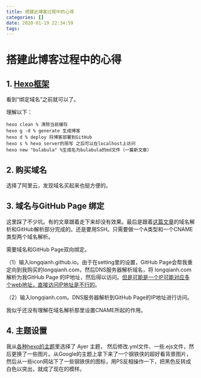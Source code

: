 ```yaml
---
title: 搭建此博客过程中的心得
categories: []
date: 2020-01-19 22:34:59
tags:
---
```


# 搭建此博客过程中的心得

## 1. [Hexo框架](https://zhuanlan.zhihu.com/p/26625249)

看到“绑定域名”之前就可以了。

理解以下：

```php+HTML
hexo clean % 清除当前缓存
hexo g -d % generate 生成博客
hexo d % deploy 将博客部署到GitHub
hexo s % hexo server的简写 之后可以在localhost上访问
hexo new "bulabula" %生成名为bulabula的md文件（一篇新文章）
```



## 2. 购买域名

选择了阿里云，发现域名买起来也挺方便的。



## 3. 域名与GitHub Page 绑定

这里踩了不少坑。有的文章跟着走下来却没有效果。最后是跟着[这篇文章](https://cloud.tencent.com/developer/article/1037114)的域名解析和GitHub解析部分完成的。还是要用SSH。只需要做一个A类型和一个CNAME类型两个域名解析。

需要域名和GitHub Page双向绑定。

（1）输入longqianh.github.io。由于在setting里的设置，GitHub Page会帮我重定向到我购买的longqianh.com，然后DNS服务器解析域名，将 longqianh.com 解析为我GitHub Page 的IP地址，然后得以访问。[但是可能是一个IP可能对应多个web地址，直接访问IP地址是不行的](https://blog.csdn.net/gui951753/article/details/83070180)。

（2）输入longqianh.com。DNS服务器解析到GitHub Page的IP地址进行访问。



我似乎还没有理解在域名解析那里设置CNAME所起的作用。







## 4. 主题设置

我从[各种hexo的主题](https://hexo.io/themes/)里选择了 Ayer 主题， 然后修改.yml文件、一些.ejs文件，然后更换了一些图片。从Google的主题上拿下来了一个钢铁侠的超好看背景图片，然后从一些icon网站下了一些钢铁侠的图标，用PS反相操作一下，把黑色反转成白色以突出，就成了现在的模样。